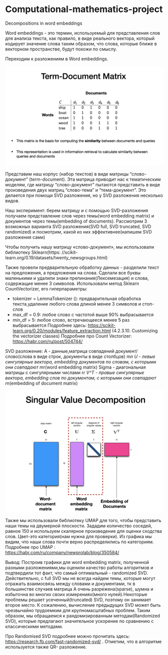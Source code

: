 # Computational-mathematics-project
Decompositions in word embeddings

Word embeddings - это термин, используемый для представления слов для анализа текста, как правило, в виде реального вектора, который кодирует значение слова таким образом, что слова, которые ближе в векторном пространстве, будут похожи по смыслу.

Переходим к  разложениям в Word embeddings.

![alt text](Term_Document_Matrix.png)​

Представим наш корпус (набор текстов) в виде матрицы “слово-документ” (term-document). Эта матрица приводит нас к тематическим моделям, где матрицу “слово-документ” пытаются представить в виде произведения двух матриц “слово-тема” и “тема-документ”. Это делается при помощи SVD разложения, но у  SVD разложения несколько видов.

Наш эксперимент: берем матрицу и с помощью SVD-разложения получаем представление слов через темы(word embedding matrix) и документов через темы(embedding of documents).
Рассмотрим 3 возможных варианта SVD разложения(SVD full, SVD truncated, SVD randomized) и посмотрим, какой из них эффективнее(напишем SVD разложения сами)

Чтобы получить нашу матрицу «слово-документ», мы использовали библиотеку Sklearn(https: //scikit-learn.org/0.19/datasets/twenty_newsgroups.html)

Также провели предварительную обработку данных -  разделили текст на предложения, а предложения на слова. Сделали все буквы маленькими и удалили знаки препинания(Лексемезация) и слова, содержащие менее 3 символов.
Использовали метод Sklearn CountVectorizer, его гиперпараметры:
* tokenizer = LemmaTokenizer (): предварительная обработка текста,удаление любого слова длиной менее 3 символов и стоп-слов
* max_df = 0.9: любое слово с частотой выше 90% выбрасывается
* min_df = 5: любое слово, встречающееся менее 5 раз выбрасывается
Подробнее здесь: https://scikit-learn.org/0.20/modules/feature_extraction.html (4.2.3.10. Customizing the vectorizer classes)
Подробнее про Count Vectorizer: https://habr.com/ru/post/504744/

SVD разложение:
A - данные,матрица совпадений документ/слово(слова в виде строк, документы в виде столбцов) m*n
U - левые сингулярные вектора, embedding документов по словам, с которыми они совпадают m*r(word embedding matrix)
Sigma - диагональная матрицы с сингулярными числами r*r
V^T - правые сингулярные вектора, embedding слов по документам, с которыми они совпадают r*n(embedding of document matrix)

![alt text](svd_decomp.png)​

Также мы использовали библиотеку UMAP для того, чтобы представить наши темы на двумерной плоскости. Зададим количество соседей, равное 150 и используем скалярное произведение для оценки сходства слов. Цвет-это категория(нам нужна для проверки). Из графика мы видим, что наши слова почти верно распределились по категориям.
Подробнее про UMAP : https://habr.com/ru/company/newprolab/blog/350584/

Вывод:
Построив графики для word embedding matrix, полученной разными разложениями,мы оценили качество работы алгоритмов и подтвердили тот факт, что самый оптимальный - randomized SVD. Действительно, с full SVD мы не всегда найдем темы, которые могут отражать взаимосвязь между словами и документами, тк в большинстве случаев матрица A очень разрежена(sparse), шумна и избыточна во многих своих измерениях(много нулей).Некоторые проблемы решает усеченный(truncated) SVD, поэтому он занимает второе место. К сожалению, вычисление предыдущих SVD может быть чрезвычайно трудоемким для крупномасштабных проблем. Таким образом, мы обращаемся к рандомизированным методам(Randomized SVD), которые предлагают значительное ускорение по сравнению с классическими методами.

Про Randomised SVD подробнее можно прочитать здесь: https://research.fb.com/fast-randomized-svd/ . Отметим, что в алгоритме используется также QR- разложение.






